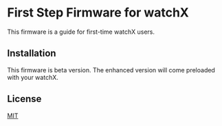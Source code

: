 # First Step Firmware for watchX

This firmware is a guide for first-time watchX users.

## Installation

This firmware is beta version. The enhanced version will come preloaded with your watchX. 

## License
[MIT](https://choosealicense.com/licenses/mit/)
